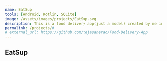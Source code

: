 ```yaml
---
name: EatSup
tools: [Android, Kotlin, SQLite]
image: /assets/images/projects/EatSup.svg
description: This is a food delivery app(just a model) created by me independently for internshala training final project.
permalink: /projects/#
# external_url: https://github.com/tejasanerao/Food-Delivery-App
---
```


## EatSup